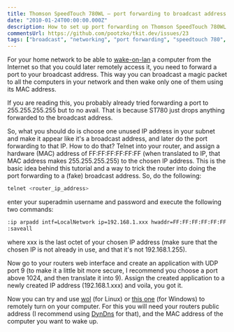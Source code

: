 ```yaml
---
title: Thomson SpeedTouch 780WL – port forwarding to broadcast address
date: "2010-01-24T00:00:00.000Z"
description: How to set up port forwarding on Thomson SpeedTouch 780WL router.
commentsUrl: https://github.com/pootzko/tkit.dev/issues/23
tags: ["broadcast", "networking", "port forwarding", "speedtouch 780", "wake-on-lan", "wol"]
---
```


For your home network to be able to [wake-on-lan](http://en.wikipedia.org/wiki/Wake-on-LAN) a computer from the Internet so that you could later remotely access it, you need to forward a port to your broadcast address. This way you can broadcast a magic packet to all the computers in your network and then wake only one of them using its MAC address.

If you are reading this, you probably already tried forwarding a port to 255.255.255.255 but to no avail. That is because ST780 just drops anything forwarded to the broadcast address.

So, what you should do is choose one unused IP address in your subnet and make it appear like it's a broadcast address, and later do the port forwarding to that IP. How to do that? Telnet into your router, and assign a hardware (MAC) address of FF:FF:FF:FF:FF:FF (when translated to IP, that MAC address makes 255.255.255.255) to the chosen IP address. This is the basic idea behind this tutorial and a way to trick the router into doing the port forwarding to a (fake) broadcast address. So, do the following:

```bash
telnet <router_ip_address>
```

enter your superadmin username and password and execute the following two commands:

```bash
:ip arpadd intf=LocalNetwork ip=192.168.1.xxx hwaddr=FF:FF:FF:FF:FF:FF
:saveall
```

where xxx is the last octet of your chosen IP address (make sure that the chosen IP is not already in use, and that it's not 192.168.1.255).

Now go to your routers web interface and create an application with UDP port 9 (to make it a little bit more secure, I recommend you choose a port above 1024, and then translate it into 9). Assign the created application to a newly created IP address (192.168.1.xxx) and voila, you got it.

Now you can try and use [wol](http://sourceforge.net/projects/wake-on-lan/) (for Linux) or [this one](http://www.softpedia.com/get/Network-Tools/Misc-Networking-Tools/Wake-on-Lan-for-Windows-Graphical-User-Interface.shtml) (for Windows) to remotely turn on your computer. For this you will need your routers public address (I recommend using [DynDns](http://www.dyndns.com/) for that), and the MAC address of the computer you want to wake up.

